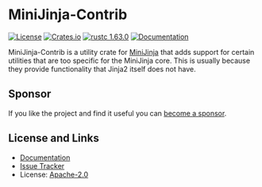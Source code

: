 # MiniJinja-Contrib

[![License](https://img.shields.io/github/license/mitsuhiko/minijinja)](https://github.com/mitsuhiko/minijinja/blob/main/LICENSE)
[![Crates.io](https://img.shields.io/crates/d/minijinja-contrib.svg)](https://crates.io/crates/minijinja-contrib)
[![rustc 1.63.0](https://img.shields.io/badge/rust-1.63%2B-orange.svg)](https://img.shields.io/badge/rust-1.63%2B-orange.svg)
[![Documentation](https://docs.rs/minijinja-contrib/badge.svg)](https://docs.rs/minijinja-contrib)

MiniJinja-Contrib is a utility crate for [MiniJinja](https://github.com/mitsuhiko/minijinja)
that adds support for certain utilities that are too specific for the MiniJinja core.  This is
usually because they provide functionality that Jinja2 itself does not have.

## Sponsor

If you like the project and find it useful you can [become a
sponsor](https://github.com/sponsors/mitsuhiko).

## License and Links

- [Documentation](https://docs.rs/minijinja-contrib/)
- [Issue Tracker](https://github.com/mitsuhiko/minijinja/issues)
- License: [Apache-2.0](https://github.com/mitsuhiko/minijinja/blob/main/LICENSE)
